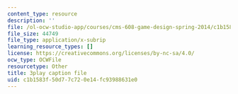 ```yaml
---
content_type: resource
description: ''
file: /ol-ocw-studio-app/courses/cms-608-game-design-spring-2014/c1b1583f50d77c720e14fc93988631e0_1506700.srt
file_size: 44749
file_type: application/x-subrip
learning_resource_types: []
license: https://creativecommons.org/licenses/by-nc-sa/4.0/
ocw_type: OCWFile
resourcetype: Other
title: 3play caption file
uid: c1b1583f-50d7-7c72-0e14-fc93988631e0
---
```

